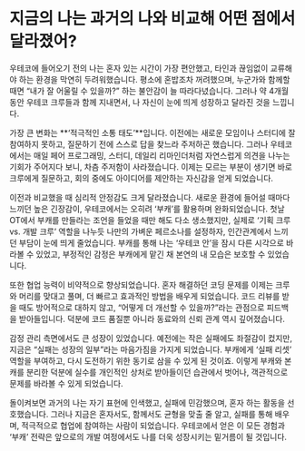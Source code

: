 # 지금의 나는 과거의 나와 비교해 어떤 점에서 달라졌어?

우테코에 들어오기 전의 나는 혼자 있는 시간이 가장 편안했고, 타인과 끊임없이 교류해야 하는 환경을 막연히 두려워했습니다. 평소에 혼밥조차 꺼려했으며, 누군가와 함께할 때면 “내가 잘 어울릴 수 있을까?” 하는 불안감이 늘 따라다녔습니다. 그러나 약 4개월 동안 우테코 크루들과 함께 지내면서, 나 자신이 눈에 띄게 성장하고 달라진 것을 느낍니다.

가장 큰 변화는 **‘적극적인 소통 태도’**입니다. 이전에는 새로운 모임이나 스터디에 잘 참여하지 못하고, 질문하기 전에 스스로 답을 찾느라 주저하곤 했습니다. 그러나 우테코에서는 매일 페어 프로그래밍, 스터디, 데일리 리마인더처럼 자연스럽게 의견을 나누는 기회가 주어지다 보니, 차츰 주저함이 사라졌습니다. 이제는 모르는 부분이 생기면 바로 크루에게 질문하고, 회의 중에도 아이디어를 제안하는 자신감을 얻게 되었습니다.

이전과 비교했을 때 심리적 안정감도 크게 달라졌습니다. 새로운 환경에 들어설 때마다 느끼던 높은 긴장감이, 우테코에서는 오히려 ‘부캐’를 활용하며 완화되었습니다. 첫날 OT에서 부캐를 만들라는 조언을 들었을 때만 해도 다소 생소했지만, 실제로 ‘기획 크루 vs. 개발 크루’ 역할을 나누듯 나만의 가벼운 페르소나를 설정하자, 인간관계에서 느끼던 부담이 눈에 띄게 줄었습니다. 부캐를 통해 나는 ‘우테코 안’을 잠시 다른 시각으로 바라볼 수 있었고, 부정적인 감정은 부캐에게 맡긴 채 본연의 내 모습은 보호할 수 있었습니다.

또한 협업 능력이 비약적으로 향상되었습니다. 혼자 해결하던 코딩 문제를 이제는 크루와 머리를 맞대고 풀며, 더 빠르고 효과적인 방법을 배우게 되었습니다. 코드 리뷰를 받을 때도 방어적으로 대하지 않고, “어떻게 더 개선할 수 있을까?”라는 관점으로 피드백을 받아들입니다. 덕분에 코드 품질뿐 아니라 동료와의 신뢰 관계 역시 깊어졌습니다.

감정 관리 측면에서도 큰 성장이 있었습니다. 예전에는 작은 실패에도 좌절감이 컸지만, 지금은 “실패는 성장의 일부”라는 마음가짐을 가지게 되었습니다. 부캐에게 ‘실패 리셋’ 역할을 부여하고, 다시 도전하기 위한 동기로 삼을 수 있게 된 것이죠. 이렇게 부캐와 본캐를 분리한 덕분에 실수를 개인적인 상처로 받아들이던 습관에서 벗어나, 객관적으로 문제를 바라볼 수 있게 되었습니다.

돌이켜보면 과거의 나는 자기 표현에 인색했고, 실패에 민감했으며, 혼자 하는 활동을 선호했습니다. 그러나 지금은 혼자서도, 함께서도 균형을 맞출 줄 알고, 실패를 통해 배우며, 적극적으로 협업에 참여하는 사람이 되었습니다. 우테코에서 얻은 이 모든 경험과 ‘부캐’ 전략은 앞으로의 개발 여정에서도 나를 더욱 성장시키는 밑거름이 될 것입니다.